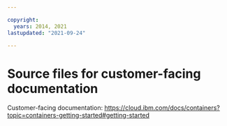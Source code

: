 ```yaml
---

copyright:
  years: 2014, 2021
lastupdated: "2021-09-24"

---
```




# Source files for customer-facing documentation



Customer-facing documentation: https://cloud.ibm.com/docs/containers?topic=containers-getting-started#getting-started








